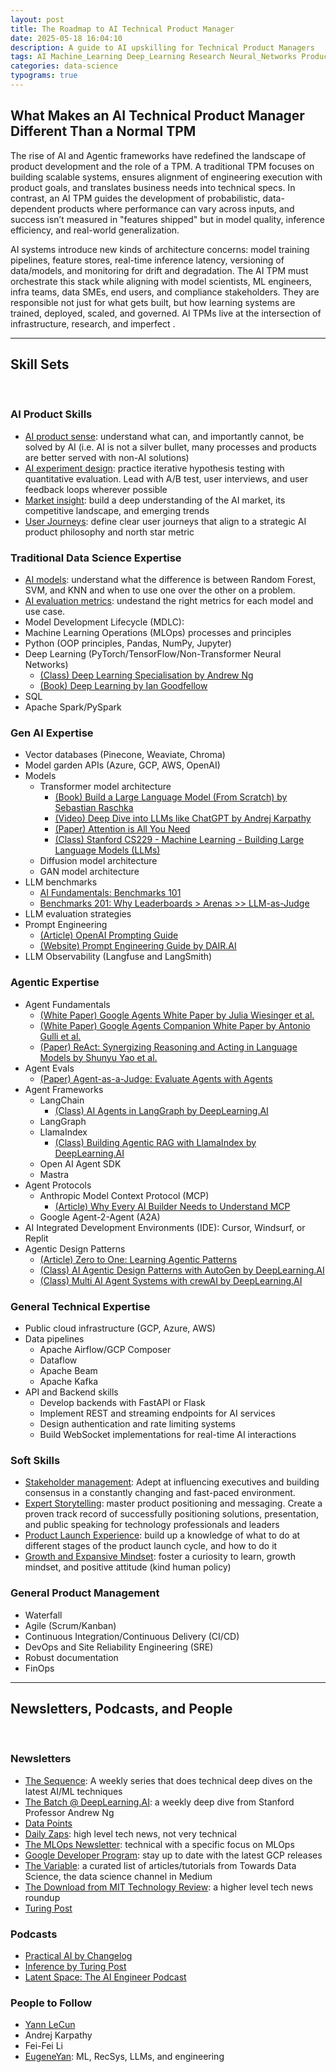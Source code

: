 ```yaml
---
layout: post
title: The Roadmap to AI Technical Product Manager
date: 2025-05-18 16:04:10
description: A guide to AI upskilling for Technical Product Managers
tags: AI Machine_Learning Deep_Learning Research Neural_Networks Product_Management Agents
categories: data-science
typograms: true
---
```


## What Makes an AI Technical Product Manager Different Than a Normal TPM

The rise of AI and Agentic frameworks have redefined the landscape of product development and the role of a TPM. A traditional TPM focuses on building scalable systems, ensures alignment of engineering execution with product goals, and translates business needs into technical specs. In contrast, an AI TPM guides the development of probabilistic, data-dependent products where performance can vary across inputs, and success isn’t measured in "features shipped" but in model quality, inference efficiency, and real-world generalization.

AI systems introduce new kinds of architecture concerns: model training pipelines, feature stores, real-time inference latency, versioning of data/models, and monitoring for drift and degradation. The AI TPM must orchestrate this stack while aligning with model scientists, ML engineers, infra teams, data SMEs, end users, and compliance stakeholders. They are responsible not just for what gets built, but how learning systems are trained, deployed, scaled, and governed. AI TPMs live at the intersection of infrastructure, research, and imperfect .

---
## Skill Sets
<br />


### AI Product Skills
* <ins>AI product sense</ins>: understand what can, and importantly cannot, be solved by AI (i.e. AI is not a silver bullet, many processes and products are better served with non-AI solutions)
* <ins>AI experiment design</ins>: practice iterative hypothesis testing with quantitative evaluation. Lead with A/B test, user interviews, and user feedback loops wherever possible
* <ins>Market insight</ins>: build a deep understanding of the AI market, its competitive landscape, and emerging trends
* <ins>User Journeys</ins>: define clear user journeys that align to a strategic AI product philosophy and north star metric

### Traditional Data Science Expertise
* <ins>AI models</ins>: understand what the difference is between Random Forest, SVM, and KNN and when to use one over the other on a problem. 
* <ins>AI evaluation metrics</ins>: undestand the right metrics for each model and use case.
* Model Development Lifecycle (MDLC): 
* Machine Learning Operations (MLOps) processes and principles
* Python (OOP principles, Pandas, NumPy, Jupyter)
* Deep Learning (PyTorch/TensorFlow/Non-Transformer Neural Networks)
    * [(Class) Deep Learning Specialisation by Andrew Ng](https://www.coursera.org/specializations/deep-learning)
    * [(Book) Deep Learning by Ian Goodfellow](https://www.deeplearningbook.org/)
* SQL
* Apache Spark/PySpark

### Gen AI Expertise
* Vector databases (Pinecone, Weaviate, Chroma)
* Model garden APIs (Azure, GCP, AWS, OpenAI)
* Models
    * Transformer model architecture
        * [(Book) Build a Large Language Model (From Scratch) by Sebastian Raschka](https://www.manning.com/books/build-a-large-language-model-from-scratch)
        * [(Video) Deep Dive into LLMs like ChatGPT by Andrej Karpathy](https://www.youtube.com/watch?v=7xTGNNLPyMI&ab_channel=AndrejKarpathy)
        * [(Paper) Attention is All You Need](https://arxiv.org/abs/1706.03762)
        * [(Class) Stanford CS229 - Machine Learning - Building Large Language Models (LLMs)](https://www.youtube.com/watch?v=9vM4p9NN0Ts&ab_channel=StanfordOnline)
    * Diffusion model architecture
    * GAN model architecture
* LLM benchmarks
    * [AI Fundamentals: Benchmarks 101](https://www.latent.space/p/benchmarks-101)
    * [Benchmarks 201: Why Leaderboards > Arenas >> LLM-as-Judge](https://www.latent.space/p/benchmarks-201)
* LLM evaluation strategies
* Prompt Engineering
    * [(Article) OpenAI Prompting Guide](https://platform.openai.com/docs/guides/text?api-mode=responses)
    * [(Website) Prompt Engineering Guide by DAIR.AI](https://www.promptingguide.ai/)
* LLM Observability (Langfuse and LangSmith)

### Agentic Expertise
* Agent Fundamentals
    * [(White Paper) Google Agents White Paper by Julia Wiesinger et al.](https://www.kaggle.com/whitepaper-agents)
    * [(White Paper) Google Agents Companion White Paper by Antonio Gulli et al.](https://www.kaggle.com/whitepaper-agent-companion)
    * [(Paper) ReAct: Synergizing Reasoning and Acting in Language Models by Shunyu Yao et al.](https://arxiv.org/abs/2210.03629)
* Agent Evals
    * [(Paper) Agent-as-a-Judge: Evaluate Agents with Agents](https://arxiv.org/abs/2410.10934)
* Agent Frameworks
    * LangChain
        * [(Class) AI Agents in LangGraph by DeepLearning.AI](https://www.deeplearning.ai/short-courses/ai-agents-in-langgraph/)
    * LangGraph
    * LlamaIndex
        * [(Class) Building Agentic RAG with LlamaIndex by DeepLearning.AI](https://www.deeplearning.ai/short-courses/building-agentic-rag-with-llamaindex/)
    * Open AI Agent SDK
    * Mastra
* Agent Protocols
    * Anthropic Model Context Protocol (MCP)
        * [(Article) Why Every AI Builder Needs to Understand MCP](https://blog.neosage.io/p/why-every-ai-builder-needs-to-understand)
    * Google Agent-2-Agent (A2A)
* AI Integrated Development Environments (IDE): Cursor, Windsurf, or Replit
* Agentic Design Patterns
    * [(Article) Zero to One: Learning Agentic Patterns](https://www.philschmid.de/agentic-pattern)
    * [(Class) AI Agentic Design Patterns with AutoGen by DeepLearning.AI](https://www.deeplearning.ai/short-courses/ai-agentic-design-patterns-with-autogen/)
    * [(Class) Multi AI Agent Systems with crewAI by DeepLearning.AI](https://www.deeplearning.ai/short-courses/multi-ai-agent-systems-with-crewai/)

### General Technical Expertise
* Public cloud infrastructure (GCP, Azure, AWS)
* Data pipelines
    * Apache Airflow/GCP Composer
    * Dataflow
    * Apache Beam
    * Apache Kafka
* API and Backend skills
    * Develop backends with FastAPI or Flask 
    * Implement REST and streaming endpoints for AI services
    * Design authentication and rate limiting systems
    * Build WebSocket implementations for real-time AI interactions

### Soft Skills
* <ins>Stakeholder management</ins>: Adept at influencing executives and building consensus in a constantly changing and fast-paced environment. 
* <ins>Expert Storytelling</ins>: master product positioning and messaging. Create a proven track record of successfully positioning solutions, presentation, and public speaking for technology professionals and leaders
* <ins>Product Launch Experience</ins>: build up a knowledge of what to do at different stages of the product launch cycle, and how to do it
* <ins>Growth and Expansive Mindset</ins>: foster a curiosity to learn, growth mindset, and positive attitude (kind human policy)

### General Product Management
* Waterfall
* Agile (Scrum/Kanban)
* Continuous Integration/Continuous Delivery (CI/CD)
* DevOps and Site Reliability Engineering (SRE)
* Robust documentation
* FinOps


---

## Newsletters, Podcasts, and People
<br />

### Newsletters
* [The Sequence](https://thesequence.substack.com/): A weekly series that does technical deep dives on the latest AI/ML techniques 
* [The Batch @ DeepLearning.AI](https://www.deeplearning.ai/the-batch/): a weekly deep dive from Stanford Professor Andrew Ng
* [Data Points](https://www.deeplearning.ai/the-batch/tag/data-points/) 
* [Daily Zaps](https://www.dailyzaps.com/): high level tech news, not very technical
* [The MLOps Newsletter](https://mlops.substack.com/): technical with a specific focus on MLOps
* [Google Developer Program](https://developers.google.com/newsletter): stay up to date with the latest GCP releases
* [The Variable](https://medium.com/towards-data-science/newsletter): a curated list of articles/tutorials from Towards Data Science, the data science channel in Medium
* [The Download from MIT Technology Review](https://www.technologyreview.com/topic/download-newsletter/): a higher level tech news roundup
* [Turing Post](https://www.turingpost.com/) 

### Podcasts
* [Practical AI by Changelog](https://podcasts.apple.com/us/podcast/practical-ai/id1406537385)
* [Inference by Turing Post](https://www.youtube.com/playlist?list=PLRRoCwK1ZTNCAZXXOswpIYQqzMgT4swsI)
* [Latent Space: The AI Engineer Podcast](https://www.latent.space/podcast)

### People to Follow
* [Yann LeCun](https://www.linkedin.com/in/yann-lecun/)
* Andrej Karpathy
* Fei-Fei Li
* [EugeneYan](https://eugeneyan.com/subscribe): ML, RecSys, LLMs, and engineering

